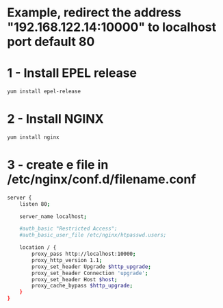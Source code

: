 # Example, redirect the address "192.168.122.14:10000" to localhost port default 80 


# 1 - Install EPEL release 

```bash
yum install epel-release
```

# 2 - Install NGINX 

```bash
yum install nginx
```

# 3 - create e file in /etc/nginx/conf.d/filename.conf

```bash
server {
    listen 80;

    server_name localhost;

    #auth_basic "Restricted Access";
    #auth_basic_user_file /etc/nginx/htpasswd.users;

    location / {
        proxy_pass http://localhost:10000;
        proxy_http_version 1.1;
        proxy_set_header Upgrade $http_upgrade;
        proxy_set_header Connection 'upgrade';
        proxy_set_header Host $host;
        proxy_cache_bypass $http_upgrade;
    }
}
```
